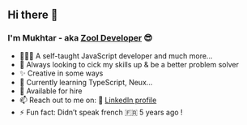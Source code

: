 ## Hi there 👋
### I'm Mukhtar - aka [Zool Developer](https://www.zooldeveloper.com) 😎

- 👨🏾‍💻 A self-taught JavaScript developer and much more...
- 🧠 Always looking to cick my skills up & be a better problem solver
- ✨ Creative in some ways 
- 🌱 Currently learning TypeScript, Neux...
- 🚀  Available for hire 
- 📫 Reach out to me on: 🔗 [LinkedIn profile](http://linkedin.com/in/mukhtar-sulaiman)
- ⚡️ Fun fact: Didn’t speak french 🇫🇷 5 years ago !

